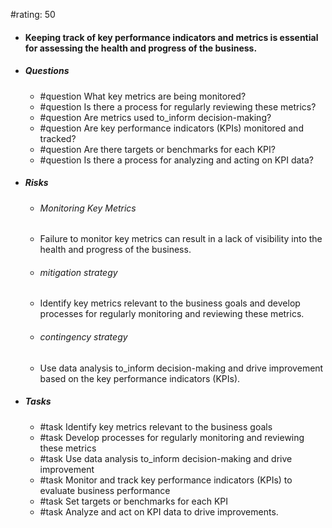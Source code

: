 #rating: 50
- #### Keeping track of key performance indicators and metrics is essential for assessing the health and progress of the business.
- ##### Questions
  - #question What key metrics are being monitored?
  - #question Is there a process for regularly reviewing these metrics?
  - #question Are metrics used to_inform decision-making?
  - #question Are key performance indicators (KPIs) monitored and tracked?
  - #question Are there targets or benchmarks for each KPI?
  - #question Is there a process for analyzing and acting on KPI data?
- ##### Risks

  - ###### Monitoring Key Metrics
  - Failure to monitor key metrics can result in a lack of visibility into the health and progress of the business.
  - ###### mitigation strategy
  - Identify key metrics relevant to the business goals and develop processes for regularly monitoring and reviewing these metrics.
  - ###### contingency strategy
  - Use data analysis to_inform decision-making and drive improvement based on the key performance indicators (KPIs).
- ##### Tasks
  - #task Identify key metrics relevant to the business goals
  - #task  Develop processes for regularly monitoring and reviewing these metrics
  - #task  Use data analysis to_inform decision-making and drive improvement
  - #task Monitor and track key performance indicators (KPIs) to evaluate business performance
  - #task  Set targets or benchmarks for each KPI
  - #task  Analyze and act on KPI data to drive improvements.


